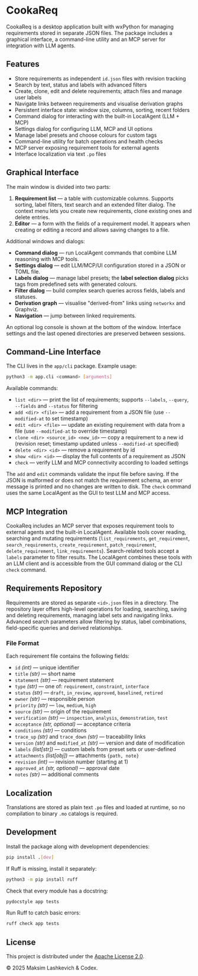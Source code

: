 # CookaReq

CookaReq is a desktop application built with wxPython for managing requirements stored in separate JSON files. The package includes a graphical interface, a command-line utility and an MCP server for integration with LLM agents.

## Features

- Store requirements as independent `id.json` files with revision tracking
- Search by text, status and labels with advanced filters
- Create, clone, edit and delete requirements; attach files and manage user labels
- Navigate links between requirements and visualise derivation graphs
- Persistent interface state: window size, columns, sorting, recent folders
- Command dialog for interacting with the built-in LocalAgent (LLM + MCP)
- Settings dialog for configuring LLM, MCP and UI options
- Manage label presets and choose colours for custom tags
- Command-line utility for batch operations and health checks
- MCP server exposing requirement tools for external agents
- Interface localization via text `.po` files

## Graphical Interface

The main window is divided into two parts:

1. **Requirement list** — a table with customizable columns. Supports sorting, label filters, text search and an extended filter dialog. The context menu lets you create new requirements, clone existing ones and delete entries.
2. **Editor** — a form with the fields of a requirement model. It appears when creating or editing a record and allows saving changes to a file.

Additional windows and dialogs:

- **Command dialog** — run LocalAgent commands that combine LLM reasoning with MCP tools.
- **Settings dialog** — edit LLM/MCP/UI configuration stored in a JSON or TOML file.
- **Labels dialog** — manage label presets; the **label selection dialog** picks tags from predefined sets with generated colours.
- **Filter dialog** — build complex search queries across fields, labels and statuses.
- **Derivation graph** — visualise "derived-from" links using `networkx` and Graphviz.
- **Navigation** — jump between linked requirements.

An optional log console is shown at the bottom of the window. Interface settings and the last opened directories are preserved between sessions.

## Command-Line Interface

The CLI lives in the `app/cli` package. Example usage:

```bash
python3 -m app.cli <command> [arguments]
```

Available commands:

- `list <dir>` — print the list of requirements; supports `--labels`, `--query`, `--fields` and `--status` for filtering
- `add <dir> <file>` — add a requirement from a JSON file (use `--modified-at` to set timestamp)
- `edit <dir> <file>` — update an existing requirement with data from a file (use `--modified-at` to override timestamp)
- `clone <dir> <source_id> <new_id>` — copy a requirement to a new id (revision reset; timestamp updated unless `--modified-at` specified)
- `delete <dir> <id>` — remove a requirement by id
- `show <dir> <id>` — display the full contents of a requirement as JSON
- `check` — verify LLM and MCP connectivity according to loaded settings

The `add` and `edit` commands validate the input file before saving. If the JSON is malformed or does not match the requirement schema, an error message is printed and no changes are written to disk. The `check` command uses the same LocalAgent as the GUI to test LLM and MCP access.

## MCP Integration

CookaReq includes an MCP server that exposes requirement tools to external agents and the built-in LocalAgent. Available tools cover reading, searching and mutating requirements (`list_requirements`, `get_requirement`, `search_requirements`, `create_requirement`, `patch_requirement`, `delete_requirement`, `link_requirements`). Search-related tools accept a `labels` parameter to filter results. The LocalAgent combines these tools with an LLM client and is accessible from the GUI command dialog or the CLI `check` command.

## Requirements Repository

Requirements are stored as separate `<id>.json` files in a directory. The repository layer offers high-level operations for loading, searching, saving and deleting requirements, managing label sets and navigating links. Advanced search parameters allow filtering by status, label combinations, field-specific queries and derived relationships.

### File Format

Each requirement file contains the following fields:

- `id` *(int)* — unique identifier
- `title` *(str)* — short name
- `statement` *(str)* — requirement statement
- `type` *(str)* — one of: `requirement`, `constraint`, `interface`
- `status` *(str)* — `draft`, `in_review`, `approved`, `baselined`, `retired`
- `owner` *(str)* — responsible person
- `priority` *(str)* — `low`, `medium`, `high`
- `source` *(str)* — origin of the requirement
- `verification` *(str)* — `inspection`, `analysis`, `demonstration`, `test`
- `acceptance` *(str, optional)* — acceptance criteria
- `conditions` *(str)* — conditions
- `trace_up` *(str)* and `trace_down` *(str)* — traceability links
- `version` *(str)* and `modified_at` *(str)* — version and date of modification
- `labels` *(list[str])* — custom labels from preset sets or user-defined
- `attachments` *(list[obj])* — attachments `{path, note}`
- `revision` *(int)* — revision number (starting at 1)
- `approved_at` *(str, optional)* — approval date
- `notes` *(str)* — additional comments

## Localization

Translations are stored as plain text `.po` files and loaded at runtime, so no
compilation to binary `.mo` catalogs is required.

## Development

Install the package along with development dependencies:

```bash
pip install .[dev]
```

If Ruff is missing, install it separately:

```bash
python3 -m pip install ruff
```

Check that every module has a docstring:

```bash
pydocstyle app tests
```

Run Ruff to catch basic errors:

```bash
ruff check app tests
```

## License

This project is distributed under the [Apache License 2.0](LICENSE).

© 2025 Maksim Lashkevich & Codex.

